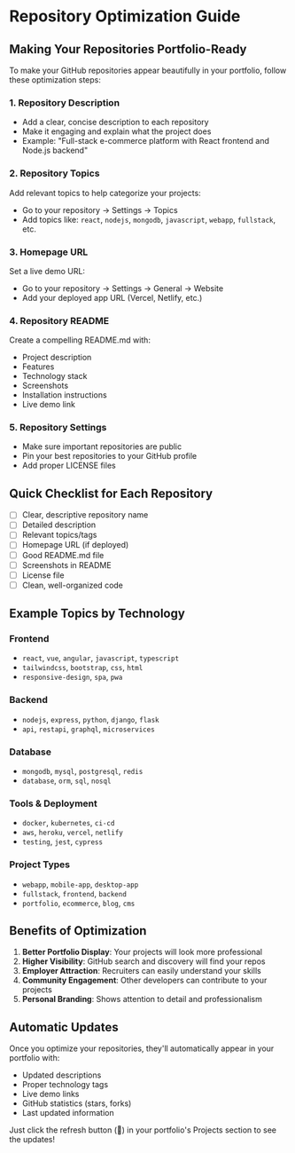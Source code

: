 # Repository Optimization Guide

## Making Your Repositories Portfolio-Ready

To make your GitHub repositories appear beautifully in your portfolio, follow these optimization steps:

### 1. Repository Description
- Add a clear, concise description to each repository
- Make it engaging and explain what the project does
- Example: "Full-stack e-commerce platform with React frontend and Node.js backend"

### 2. Repository Topics
Add relevant topics to help categorize your projects:
- Go to your repository → Settings → Topics
- Add topics like: `react`, `nodejs`, `mongodb`, `javascript`, `webapp`, `fullstack`, etc.

### 3. Homepage URL
Set a live demo URL:
- Go to your repository → Settings → General → Website
- Add your deployed app URL (Vercel, Netlify, etc.)

### 4. Repository README
Create a compelling README.md with:
- Project description
- Features
- Technology stack
- Screenshots
- Installation instructions
- Live demo link

### 5. Repository Settings
- Make sure important repositories are public
- Pin your best repositories to your GitHub profile
- Add proper LICENSE files

## Quick Checklist for Each Repository

- [ ] Clear, descriptive repository name
- [ ] Detailed description
- [ ] Relevant topics/tags
- [ ] Homepage URL (if deployed)
- [ ] Good README.md file
- [ ] Screenshots in README
- [ ] License file
- [ ] Clean, well-organized code

## Example Topics by Technology

### Frontend
- `react`, `vue`, `angular`, `javascript`, `typescript`
- `tailwindcss`, `bootstrap`, `css`, `html`
- `responsive-design`, `spa`, `pwa`

### Backend
- `nodejs`, `express`, `python`, `django`, `flask`
- `api`, `restapi`, `graphql`, `microservices`

### Database
- `mongodb`, `mysql`, `postgresql`, `redis`
- `database`, `orm`, `sql`, `nosql`

### Tools & Deployment
- `docker`, `kubernetes`, `ci-cd`
- `aws`, `heroku`, `vercel`, `netlify`
- `testing`, `jest`, `cypress`

### Project Types
- `webapp`, `mobile-app`, `desktop-app`
- `fullstack`, `frontend`, `backend`
- `portfolio`, `ecommerce`, `blog`, `cms`

## Benefits of Optimization

1. **Better Portfolio Display**: Your projects will look more professional
2. **Higher Visibility**: GitHub search and discovery will find your repos
3. **Employer Attraction**: Recruiters can easily understand your skills
4. **Community Engagement**: Other developers can contribute to your projects
5. **Personal Branding**: Shows attention to detail and professionalism

## Automatic Updates
Once you optimize your repositories, they'll automatically appear in your portfolio with:
- Updated descriptions
- Proper technology tags
- Live demo links
- GitHub statistics (stars, forks)
- Last updated information

Just click the refresh button (🔄) in your portfolio's Projects section to see the updates!
